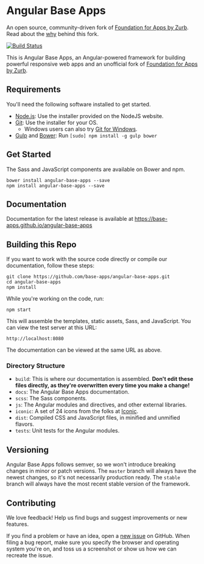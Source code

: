 # Angular Base Apps

An open source, community-driven fork of [Foundation for Apps by Zurb](https://github.com/zurb/foundation-apps). Read about the [why](https://github.com/zurb/foundation-apps/issues/812) behind this fork.

[![Build Status](https://travis-ci.org/base-apps/angular-base-apps.svg)](https://travis-ci.org/base-apps/angular-base-apps)

This is Angular Base Apps, an Angular-powered framework for building powerful responsive web apps and an unofficial fork of [Foundation for Apps by Zurb](https://github.com/zurb/foundation-apps).

## Requirements

You'll need the following software installed to get started.

  * [Node.js](http://nodejs.org): Use the installer provided on the NodeJS website.
  * [Git](http://git-scm.com/downloads): Use the installer for your OS.
    * Windows users can also try [Git for Windows](http://git-for-windows.github.io/).
  * [Gulp](http://gulpjs.com/) and [Bower](http://bower.io): Run `[sudo] npm install -g gulp bower`

## Get Started

The Sass and JavaScript components are available on Bower and npm.
```
bower install angular-base-apps --save
npm install angular-base-apps --save
```

## Documentation

Documentation for the latest release is available at https://base-apps.github.io/angular-base-apps

## Building this Repo

If you want to work with the source code directly or compile our documentation, follow these steps:
```
git clone https://github.com/base-apps/angular-base-apps.git
cd angular-base-apps
npm install
```

While you're working on the code, run:
```
npm start
```

This will assemble the templates, static assets, Sass, and JavaScript. You can view the test server at this URL:
```
http://localhost:8080
```


The documentation can be viewed at the same URL as above.

### Directory Structure

* `build`: This is where our documentation is assembled. **Don't edit these files directly, as they're overwritten every time you make a change!**
* `docs`: The Angular Base Apps documentation.
* `scss`: The Sass components.
* `js`: The Angular modules and directives, and other external libraries.
* `iconic`: A set of 24 icons from the folks at [Iconic](https://useiconic.com/).
* `dist`: Compiled CSS and JavaScript files, in minified and unmified flavors.
* `tests`: Unit tests for the Angular modules.

## Versioning

Angular Base Apps follows semver, so we won't introduce breaking changes in minor or patch versions. The `master` branch will always have the newest changes, so it's not necessarily production ready. The `stable` branch will always have the most recent stable version of the framework.

## Contributing

We love feedback! Help us find bugs and suggest improvements or new features.

If you find a problem or have an idea, open a [new issue](https://github.com/base-apps/angular-base/issues) on GitHub. When filing a bug report, make sure you specify the browser and operating system you're on, and toss us a screenshot or show us how we can recreate the issue.
